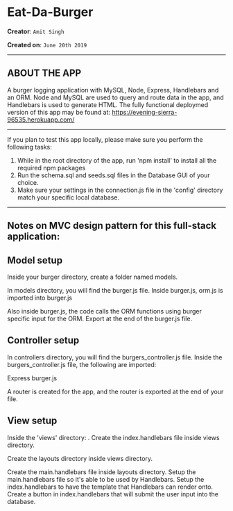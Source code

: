 # Eat-Da-Burger

**Creator**: `Amit Singh`

**Created on**: `June 20th 2019`

- - -

## ABOUT THE APP
A burger logging application with MySQL, Node, Express, Handlebars and an ORM. Node and MySQL are used to query and route data in the app, and Handlebars is used to generate HTML. The fully functional deploymed version of this app may be found at: https://evening-sierra-96535.herokuapp.com/

- - -
If you plan to test this app locally, please make sure you perform the following tasks:

1. While in the root directory of the app, run 'npm install' to install all the required npm packages
2. Run the schema.sql and seeds.sql files in the Database GUI of your choice.
3. Make sure your settings in the connection.js file in the 'config' directory match your specific local database.

- - -
Notes on MVC design pattern for this full-stack application:
------------------------------------------------------------

Model setup
-------------
Inside your burger directory, create a folder named models.

In models directory, you will find the burger.js file.
Inside burger.js, orm.js is imported into burger.js

Also inside burger.js, the code calls the ORM functions using burger specific input for the ORM.
Export at the end of the burger.js file.


Controller setup
------------------

In controllers directory, you will find the burgers_controller.js file.
Inside the burgers_controller.js file, the following are imported:

Express
burger.js

A router is created  for the app, and the router is exported  at the end of your file.



View setup
-----------
Inside the 'views' directory:
.
Create the index.handlebars file inside views directory.

Create the layouts directory inside views directory.


Create the main.handlebars file inside layouts directory.
Setup the main.handlebars file so it's able to be used by Handlebars.
Setup the index.handlebars to have the template that Handlebars can render onto.
Create a button in index.handlebars that will submit the user input into the database.
